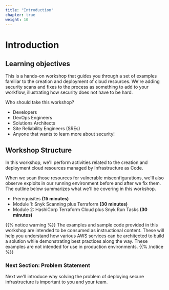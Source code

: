 ```yaml
---
title: "Introduction"
chapter: true
weight: 10
---
```


# Introduction

## Learning objectives

This is a hands-on workshop that guides you through a set of examples familiar to the creation and deployment of cloud resources.  We're adding security scans and fixes to the process as something to add to your workflow, illustrating how security does not have to be hard.

Who should take this workshop?

* Developers
* DevOps Engineers
* Solutions Architects
* Site Reliability Engineers (SREs)
* Anyone that wants to learn more about security!

## Workshop Structure

In this workshop, we'll perform activities related to the creation and deployment cloud resources managed by Infrastructure as Code.  

When we scan those resources for vulnerable misconfigurations, we'll also observe exploits in our running environment before and after we fix them.  The outline below summarizes what we'll be covering in this workshop.
<br>

- Prerequisites **(15 minutes)**
- Module 1: Snyk Scanning plus Terraform **(30 minutes)**
- Module 2: HashiCorp Terraform Cloud plus Snyk Run Tasks **(30 minutes)**

{{% notice warning %}}
The examples and sample code provided in this workshop are intended to be consumed as instructional content. These will help you understand how various AWS services can be architected to build a solution while demonstrating best practices along the way. These examples are not intended for use in production environments.
{{% /notice %}}

### Next Section: Problem Statement
Next we'll introduce why solving the problem of deploying secure infrastructure is important to you and your team.